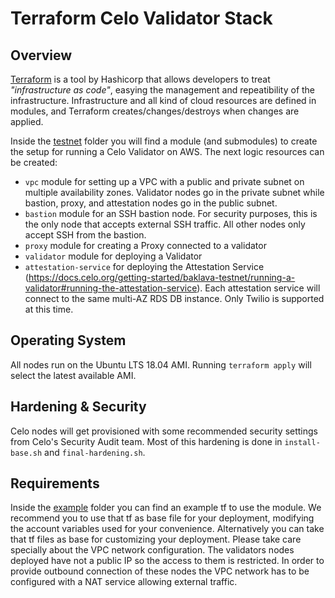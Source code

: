 # Terraform Celo Validator Stack

## Overview

[Terraform](https://www.terraform.io) is a tool by Hashicorp that allows developers to treat _"infrastructure as code"_, easying the management and repeatibility of the
infrastructure.
Infrastructure and all kind of cloud resources are defined in modules, and Terraform creates/changes/destroys when changes are applied.

Inside the [testnet](./testnet) folder you will find a module (and submodules) to create the setup for running a Celo Validator on AWS. The next logic resources can be created:

- `vpc` module for setting up a VPC with a public and private subnet on multiple availability zones. Validator nodes go in the private subnet while bastion, proxy, and attestation nodes go in the public subnet.
- `bastion` module for an SSH bastion node. For security purposes, this is the only node that accepts external SSH traffic. All other nodes only accept SSH from the bastion.
- `proxy` module for creating a Proxy connected to a validator
- `validator` module for deploying a Validator
- `attestation-service` for deploying the Attestation Service (https://docs.celo.org/getting-started/baklava-testnet/running-a-validator#running-the-attestation-service). Each attestation service will connect to the same multi-AZ RDS DB instance. Only Twilio is supported at this time.

## Operating System

All nodes run on the Ubuntu LTS 18.04 AMI. Running `terraform apply` will select the latest available AMI.

## Hardening & Security

Celo nodes will get provisioned with some recommended security settings from Celo's Security Audit team. Most of this hardening is done in `install-base.sh` and `final-hardening.sh`. 

## Requirements

Inside the [example](./example) folder you can find an example tf to use the module. We recommend you to use that tf as base file for your deployment, modifying the account variables used for your convenience.
Alternatively you can take that tf files as base for customizing your deployment. Please take care specially about the VPC network configuration. The validators nodes deployed have not a public IP so the access to them is restricted. In order to provide outbound connection of these nodes the VPC network has to be configured with a NAT service allowing external traffic.
